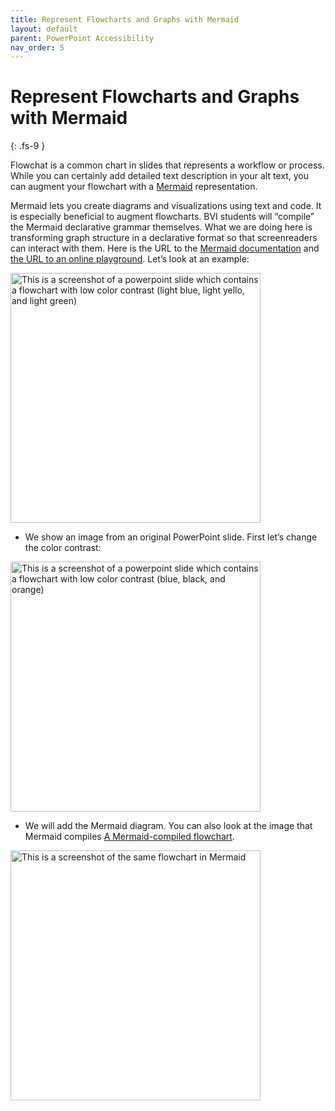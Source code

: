 ```yaml
---
title: Represent Flowcharts and Graphs with Mermaid
layout: default
parent: PowerPoint Accessibility
nav_order: 5
---
```


# Represent Flowcharts and Graphs with Mermaid
{: .fs-9 }

Flowchat is a common chart in slides that represents a workflow or process. While you can certainly add detailed text description in your alt text, you can augment your flowchart with a [Mermaid](https://mermaid.js.org/) representation.

Mermaid lets you create diagrams and visualizations using text and code. It is especially beneficial to augment flowcharts. BVI students will “compile” the Mermaid declarative grammar themselves. What we are doing here is transforming graph structure in a declarative format so that screenreaders can interact with them.
Here is the URL to the [Mermaid documentation](http://mermaid.js.org/#/) and [the URL to an online playground](https://mermaid.live/edit#pako:eNpVj81qw0AMhF9F6NRC_AI-BGK7zSXQQHLz5iBsObuk-8Naphjb7551fEl1EjPfiNGEjW8Zc7xHChqulXKQ5lCXOppeLPU3yLL9fGQB6x2PMxQfRw-99iEYd__c-GKFoJxOK8Yg2rjHslnlK__jeIaqPlEQH27vzvXPz_BVm7NO5_87OnJKfdcd5R1lDUUoKb4Q3KHlaMm0qfq0KgpFs2WFeVpb7mj4FYXKLQmlQfxldA3mEgfe4RBaEq4MpaftJi5PNtJU8w). Let’s look at an example:

<img src="{{site.baseurl}}/assets/images/PowerPoint/mermaid-01.png" alt='This is a screenshot of a powerpoint slide which contains a flowchart with low color contrast (light blue, light yello, and light green)' width="400px">

* We show an image from an original PowerPoint slide. First let’s change the color contrast:

<img src="{{site.baseurl}}/assets/images/PowerPoint/mermaid-02.png" alt='This is a screenshot of a powerpoint slide which contains a flowchart with low color contrast (blue, black, and orange)' width="400px">

* We will add the Mermaid diagram. You can also look at the image that Mermaid compiles [A Mermaid-compiled flowchart](https://kroki.io/mermaid/svg/eNq9k91KwzAUx-_3FOfS4VZQ77wQnBOvBBm-QJaetcE0CfnYVnTv7kna2dJVmCKG0ib_85FzfpxyyZxbClZYVk2A1kIUS81DhcrDfP5xB8_3L8lA30Z4sjqYRZ3Edt8YVpgHjpNk4DFvP9l7kuN6LYUDenyJIJQJHjzuPeSt45ffJXkicIs70Jvk7Qzj9C6D9xLhUeXIttqCRU5xsqaND1ZhDlmWpTQHgF41sYOujBWyvL2fqRyM1bF6Bwwc-njjG9bzLZMBwTBhHXSFpQ6cRxPboMCtyOnSdZ2KpHOEWaHtAi4o1wxSsimsUeodMIuAe1YZie6250k9z-Bq2lMigYGkNwPBn0QlVkOtITdQjxwH8pHqQCa0zfHQI3scg47ug5YSOaGVssW3E74ExyqMYH-FZgTEiDTW-Cmec5RxXD_h0vwR32BJPbvUsyqEKsDrNEAEJE2kDp6G83-mruF4fRbHmz9g9AmmVCwh).

<img src="{{site.baseurl}}/assets/images/PowerPoint/mermaid-3.png" alt='This is a screenshot of the same flowchart in Mermaid' width="400px">